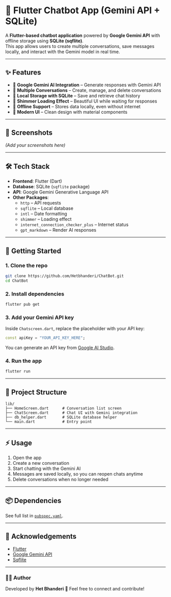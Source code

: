 # 🤖 Flutter Chatbot App (Gemini API + SQLite)

A **Flutter-based chatbot application** powered by **Google Gemini API** with offline storage using **SQLite (sqflite)**.  
This app allows users to create multiple conversations, save messages locally, and interact with the Gemini model in real time.  

---

## ✨ Features
- 🔹 **Google Gemini AI Integration** – Generate responses with Gemini API  
- 🔹 **Multiple Conversations** – Create, manage, and delete conversations  
- 🔹 **Local Storage with SQLite** – Save and retrieve chat history  
- 🔹 **Shimmer Loading Effect** – Beautiful UI while waiting for responses  
- 🔹 **Offline Support** – Stores data locally, even without internet  
- 🔹 **Modern UI** – Clean design with material components  

---

## 📸 Screenshots
*(Add your screenshots here)*

---

## 🛠️ Tech Stack
- **Frontend**: Flutter (Dart)  
- **Database**: SQLite (`sqflite` package)  
- **API**: Google Gemini Generative Language API  
- **Other Packages**:  
  - `http` – API requests  
  - `sqflite` – Local database  
  - `intl` – Date formatting  
  - `shimmer` – Loading effect  
  - `internet_connection_checker_plus` – Internet status  
  - `gpt_markdown` – Render AI responses  

---

## 🚀 Getting Started

### 1. Clone the repo
```bash
git clone https://github.com/Hetbhanderi/ChatBot.git
cd ChatBot
````

### 2. Install dependencies

```bash
flutter pub get
```

### 3. Add your Gemini API key

Inside `Chatscreen.dart`, replace the placeholder with your API key:

```dart
const apiKey = "YOUR_API_KEY_HERE";
```

You can generate an API key from [Google AI Studio](https://makersuite.google.com/app/apikey).

### 4. Run the app

```bash
flutter run
```

---

## 📂 Project Structure

```
lib/
├── HomeScreen.dart      # Conversation list screen
├── ChatScreen.dart      # Chat UI with Gemini integration
├── db_helper.dart       # SQLite database helper
└── main.dart            # Entry point
```

---

## ⚡ Usage

1. Open the app
2. Create a new conversation
3. Start chatting with the Gemini AI
4. Messages are saved locally, so you can reopen chats anytime
5. Delete conversations when no longer needed

---

## 📦 Dependencies

See full list in [`pubspec.yaml`](pubspec.yaml).

---

## 🙌 Acknowledgements

* [Flutter](https://flutter.dev/)
* [Google Gemini API](https://ai.google.dev/)
* [Sqflite](https://pub.dev/packages/sqflite)

---

### 👨‍💻 Author

Developed by **Het Bhanderi**
📧 Feel free to connect and contribute!
